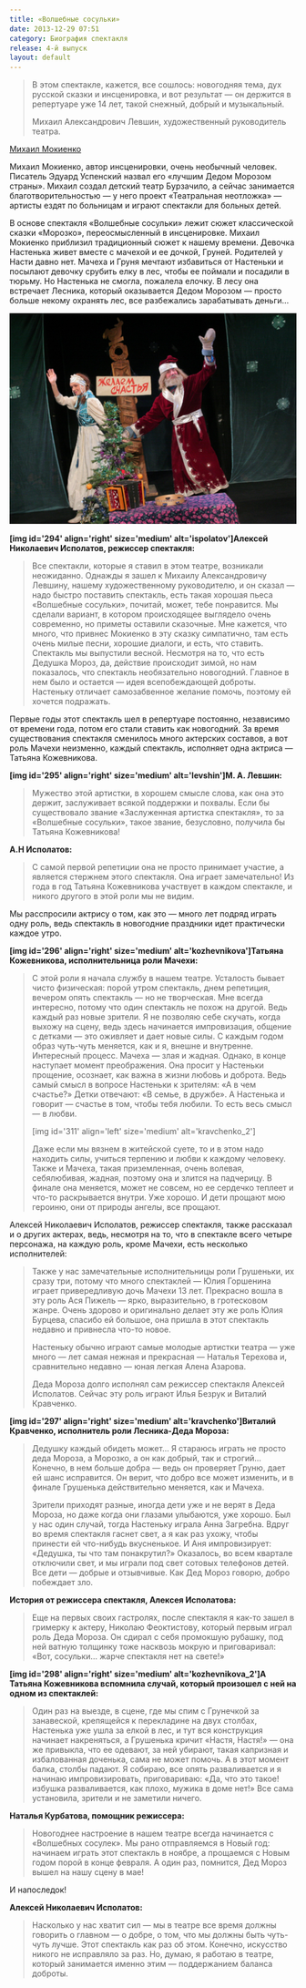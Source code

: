 ```yaml
---
title: «Волшебные сосульки»
date: 2013-12-29 07:51
category: Биография спектакля
release: 4-й выпуск
layout: default
---
```


<blockquote>В этом спектакле, кажется, все сошлось: новогодняя тема, дух русской сказки и инсценировка, и вот результат — он держится в репертуаре уже 14 лет, такой снежный, добрый и музыкальный.

Михаил Александрович Левшин, художественный руководитель театра.</blockquote>

[Михаил Мокиенко](mokienko.jpg)

Михаил Мокиенко, автор инсценировки, очень необычный человек. Писатель Эдуард Успенский назвал его «лучшим Дедом Морозом страны». Михаил создал детский театр Бурзачило, а сейчас занимается благотворительностью — у него проект «Театральная неотложка» — артисты ездят по больницам и играют спектакли для больных детей.

В основе спектакля «Волшебные сосульки» лежит сюжет классической сказки «Морозко», переосмысленный в инсценировке. Михаил Мокиенко приблизил традиционный сюжет к нашему времени. Девочка Настенька живет вместе с мачехой и ее дочкой, Груней. Родителей у Насти давно нет. Мачеха и Груня мечтают избавиться от Настеньки и посылают девочку срубить елку в лес, чтобы ее поймали и посадили в тюрьму. Но Настенька не смогла, пожалела елочку. В лесу она встречает Лесника, который оказывается Дедом Морозом — просто больше некому охранять лес, все разбежались зарабатывать деньги…

![](sosulki.jpg)

<strong>[img id='294' align='right' size='medium' alt='ispolatov']Алексей Николаевич Исполатов, режиссер спектакля:</strong>

<blockquote>Все спектакли, которые я ставил в этом театре, возникали неожиданно. Однажды я зашел к Михаилу Александровичу Левшину, нашему художественному руководителю, и он сказал — надо быстро поставить спектакль, есть такая хорошая пьеса «Волшебные сосульки», почитай, может, тебе понравится. Мы сделали вариант, в котором происходящее выглядело очень современно, но приметы оставили сказочные. Мне кажется, что много, что привнес Мокиенко в эту сказку симпатично, там есть очень милые песни, хорошие диалоги, и есть, что ставить. Спектакль мы выпустили весной. Несмотря на то, что есть Дедушка Мороз, да, действие происходит зимой, но нам показалось, что спектакль необязательно новогодний. Главное в нем было и остается — идея всепобеждающей доброты. Настеньку отличает самозабвенное желание помочь, поэтому ей хочется подражать.</blockquote>
Первые годы этот спектакль шел в репертуаре постоянно, независимо от времени года, потом его стали ставить как новогодний. За время существования спектакля сменилось много актерских составов, а вот роль Мачехи неизменно, каждый спектакль, исполняет одна актриса — Татьяна Кожевникова.

<strong>[img id='295' align='right' size='medium' alt='levshin']М. А. Левшин:</strong>

<blockquote>Мужество этой артистки, в хорошем смысле слова, как она это держит, заслуживает всякой поддержки и похвалы. Если бы существовало звание «Заслуженная артистка спектакля», то за «Волшебные сосульки», такое звание, безусловно, получила бы Татьяна Кожевникова!</blockquote>

<strong>А.Н Исполатов:</strong>

<blockquote>С самой первой репетиции она не просто принимает участие, а является стержнем этого спектакля. Она играет замечательно! Из года в год Татьяна Кожевникова участвует в каждом спектакле, и никого другого в этой роли мы не видим.</blockquote>
Мы расспросили актрису о том, как это — много лет подряд играть одну роль, ведь спектакль в новогодние праздники идет практически каждое утро.

<strong>[img id='296' align='right' size='medium' alt='kozhevnikova']Татьяна Кожевникова, исполнительница роли Мачехи:</strong>

<blockquote>С этой роли я начала службу в нашем театре. Усталость бывает чисто физическая: порой утром спектакль, днем репетиция, вечером опять спектакль — но не творческая. Мне всегда интересно, потому что один спектакль не похож на другой. Ведь каждый раз новые зрители. Я не позволяю себе скучать, когда выхожу на сцену, ведь здесь начинается импровизация, общение с детками — это оживляет и дает новые силы. С каждым годом образ чуть-чуть меняется, как и я, внешне и внутренне. Интересный процесс. Мачеха — злая и жадная. Однако, в конце наступает момент преображения. Она просит у Настеньки прощение, осознает, как важна в жизни любовь и доброта. Ведь самый смысл в вопросе Настеньки к зрителям: «А в чем счастье?» Детки отвечают: «В семье, в дружбе». А Настенька и говорит — счастье в том, чтобы тебя любили. То есть весь смысл — в любви.

[img id='311' align='left' size='medium' alt='kravchenko_2']

Даже если мы вязнем в житейской суете, то и в этом надо находить силы, учиться терпению и любви к каждому человеку. Также и Мачеха, такая приземленная, очень волевая, себялюбивая, жадная, поэтому она и злится на падчерицу. В финале она меняется, может не совсем, но ее сердечко теплеет и что-то раскрывается внутри. Уже хорошо. И дети прощают мою героиню, они от природы ангелы, все прощают.</blockquote>

Алексей Николаевич Исполатов, режиссер спектакля, также рассказал и о других актерах, ведь, несмотря на то, что в спектакле всего четыре персонажа, на каждую роль, кроме Мачехи, есть несколько исполнителей:

<blockquote>Также у нас замечательные исполнительницы роли Грушеньки, их сразу три, потому что много спектаклей — Юлия Горшенина играет привередливую дочь Мачехи 13 лет. Прекрасно вошла в эту роль Ася Пижель — ярко, выразительно, в гротесковом жанре. Очень здорово и оригинально делает эту же роль Юлия Бурцева, спасибо ей большое, она пришла в этот спектакль недавно и привнесла что-то новое.

Настеньку обычно играют самые молодые артистки театра — уже много — лет самая нежная и прекрасная — Наталья Терехова и, сравнительно недавно — юная легкая Алена Азарова.

Деда Мороза долго исполнял сам режиссер спектакля Алексей Исполатов. Сейчас эту роль играют Илья Безрук и Виталий Кравченко.</blockquote>

<strong>[img id='297' align='right' size='medium' alt='kravchenko']Виталий Кравченко, исполнитель роли Лесника-Деда Мороза:</strong>

<blockquote>Дедушку каждый обидеть может… Я стараюсь играть не просто деда Мороза, а Морозко, а он как добрый, так и строгий… Конечно, в нем больше добра — ведь он проверяет Груню, дает ей шанс исправится. Он верит, что добро все может изменить, и в финале Грушенька действительно меняется, как и Мачеха.

Зрители приходят разные, иногда дети уже и не верят в Деда Мороза, но даже когда они глазами улыбаются, уже хорошо. Был у нас один случай, тогда Настеньку играла Анна Загребна. Вдруг во время спектакля гаснет свет, а я как раз ухожу, чтобы принести ей что-нибудь вкусненькое. И Аня импровизирует: «Дедушка, ты что там понакрутил?» Оказалось, во всем квартале отключили свет, и мы играли под свет сотовых телефонов детей. Все дети — добрые и отзывчивые. Как Дед Мороз говорю, добро побеждает зло.</blockquote>

<strong>История от режиссера спектакля, Алексея Исполатова:</strong>

<blockquote>Еще на первых своих гастролях, после спектакля я как-то зашел в гримерку к актеру, Николаю Феоктистову, который первым играл роль Деда Мороза. Он сдирал с себя промокшую рубашку, под ней ватную толщинку тоже насквозь мокрую и приговаривал: «Вот, сосульки… жарче спектакля нет на свете!»</blockquote>

<strong>[img id='298' align='right' size='medium' alt='kozhevnikova_2']А Татьяна Кожевникова вспомнила случай, который произошел с ней на одном из спектаклей:</strong>

<blockquote>Один раз на выезде, в сцене, где мы спим с Грунечкой за занавеской, крепящейся к перекладине на двух столбах, Настенька уже ушла за елкой в лес, и тут вся конструкция начинает накреняться, а Грушенька кричит «Настя, Настя!» — она же привыкла, что ее одевают, за ней убирают, такая капризная и избалованная доченька, сама не может помочь. А в этот момент балка, столбы падают. Я собираю, все опять разваливается и я начинаю импровизировать, приговариваю: «Да, что это такое! избушка разваливается, как плохо, мужика в доме нет!» Все сама установила, зрители и не заметили ничего.</blockquote>

<strong>Наталья Курбатова, помощник режиссера:</strong>

<blockquote>Новогоднее настроение в нашем театре всегда начинается с «Волшебных сосулек». Мы рано отправляемся в Новый год: начинаем играть этот спектакль в ноябре, а прощаемся с Новым годом порой в конце февраля. А один раз, помнится, Дед Мороз вышел на нашу сцену в мае!</blockquote>

И напоследок!

<strong>Алексей Николаевич Исполатов:</strong>

<blockquote>Насколько у нас хватит сил — мы в театре все время должны говорить о главном — о добре, о том, что мы должны быть чуть-чуть лучше. Этот спектакль как раз об этом. Конечно, искусство никого не исправляло за раз. Но, думаю, я работаю в театре, который занимается именно этим — поддержанием баланса доброты.</blockquote>